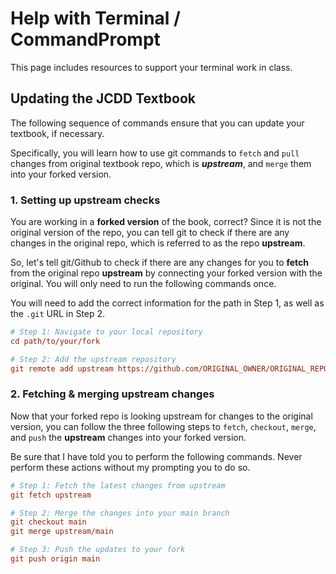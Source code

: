 # Help with Terminal / CommandPrompt

This page includes resources to support your terminal work in class.

## Updating the JCDD Textbook

The following sequence of commands ensure that you can update your textbook, if necessary.

Specifically, you will learn how to use git commands to `fetch` and `pull` changes from original textbook repo, which is ***upstream***, and `merge` them into your forked version.

### 1. Setting up upstream checks

You are working in a **forked version** of the book, correct? Since it is not the original version of the repo, you can tell git to check if there are any changes in the original repo, which is referred to as the repo **upstream**. 

So, let's tell git/Github to check if there are any changes for you to **fetch** from the original repo **upstream** by connecting your forked version with the original. You will only need to run the following commands once.

<p class="warning">
  You will need to add the correct information for the path in Step 1, as well as the <code>.git</code> URL in Step 2.
</p>

```ini
# Step 1: Navigate to your local repository
cd path/to/your/fork

# Step 2: Add the upstream repository
git remote add upstream https://github.com/ORIGINAL_OWNER/ORIGINAL_REPOSITORY.git
```

### 2. Fetching & merging upstream changes

Now that your forked repo is looking upstream for changes to the original version, you can follow the three following steps to `fetch`, `checkout`, `merge`, and `push` the **upstream** changes into your forked version.

<p class="warning">
  Be sure that I have told you to perform the following commands. Never perform these actions without my prompting you to do so.
</p>

```ini
# Step 1: Fetch the latest changes from upstream
git fetch upstream

# Step 2: Merge the changes into your main branch
git checkout main
git merge upstream/main

# Step 3: Push the updates to your fork
git push origin main
```
